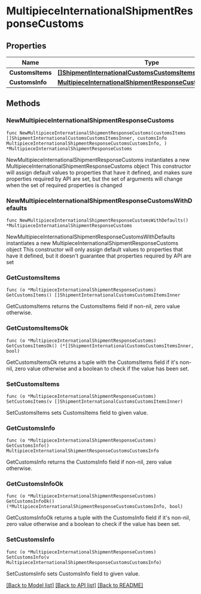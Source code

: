 # MultipieceInternationalShipmentResponseCustoms

## Properties

Name | Type | Description | Notes
------------ | ------------- | ------------- | -------------
**CustomsItems** | [**[]ShipmentInternationalCustomsCustomsItemsInner**](ShipmentInternationalCustomsCustomsItemsInner.md) |  | 
**CustomsInfo** | [**MultipieceInternationalShipmentResponseCustomsCustomsInfo**](MultipieceInternationalShipmentResponseCustomsCustomsInfo.md) |  | 

## Methods

### NewMultipieceInternationalShipmentResponseCustoms

`func NewMultipieceInternationalShipmentResponseCustoms(customsItems []ShipmentInternationalCustomsCustomsItemsInner, customsInfo MultipieceInternationalShipmentResponseCustomsCustomsInfo, ) *MultipieceInternationalShipmentResponseCustoms`

NewMultipieceInternationalShipmentResponseCustoms instantiates a new MultipieceInternationalShipmentResponseCustoms object
This constructor will assign default values to properties that have it defined,
and makes sure properties required by API are set, but the set of arguments
will change when the set of required properties is changed

### NewMultipieceInternationalShipmentResponseCustomsWithDefaults

`func NewMultipieceInternationalShipmentResponseCustomsWithDefaults() *MultipieceInternationalShipmentResponseCustoms`

NewMultipieceInternationalShipmentResponseCustomsWithDefaults instantiates a new MultipieceInternationalShipmentResponseCustoms object
This constructor will only assign default values to properties that have it defined,
but it doesn't guarantee that properties required by API are set

### GetCustomsItems

`func (o *MultipieceInternationalShipmentResponseCustoms) GetCustomsItems() []ShipmentInternationalCustomsCustomsItemsInner`

GetCustomsItems returns the CustomsItems field if non-nil, zero value otherwise.

### GetCustomsItemsOk

`func (o *MultipieceInternationalShipmentResponseCustoms) GetCustomsItemsOk() (*[]ShipmentInternationalCustomsCustomsItemsInner, bool)`

GetCustomsItemsOk returns a tuple with the CustomsItems field if it's non-nil, zero value otherwise
and a boolean to check if the value has been set.

### SetCustomsItems

`func (o *MultipieceInternationalShipmentResponseCustoms) SetCustomsItems(v []ShipmentInternationalCustomsCustomsItemsInner)`

SetCustomsItems sets CustomsItems field to given value.


### GetCustomsInfo

`func (o *MultipieceInternationalShipmentResponseCustoms) GetCustomsInfo() MultipieceInternationalShipmentResponseCustomsCustomsInfo`

GetCustomsInfo returns the CustomsInfo field if non-nil, zero value otherwise.

### GetCustomsInfoOk

`func (o *MultipieceInternationalShipmentResponseCustoms) GetCustomsInfoOk() (*MultipieceInternationalShipmentResponseCustomsCustomsInfo, bool)`

GetCustomsInfoOk returns a tuple with the CustomsInfo field if it's non-nil, zero value otherwise
and a boolean to check if the value has been set.

### SetCustomsInfo

`func (o *MultipieceInternationalShipmentResponseCustoms) SetCustomsInfo(v MultipieceInternationalShipmentResponseCustomsCustomsInfo)`

SetCustomsInfo sets CustomsInfo field to given value.



[[Back to Model list]](../README.md#documentation-for-models) [[Back to API list]](../README.md#documentation-for-api-endpoints) [[Back to README]](../README.md)



